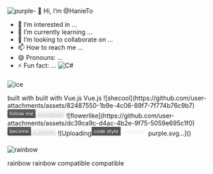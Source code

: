 ![purple](https://github.com/user-attachments/assets/f3c10513-3297-47bb-a80a-813548da911d)- 👋 Hi, I’m @HanieTo
- 👀 I’m interested in ...
- 🌱 I’m currently learning ...
- 💞️ I’m looking to collaborate on ...
- 📫 How to reach me ...
- 😄 Pronouns: ...
- ⚡ Fun fact: ...
![C#](https://img.shields.io/badge/C%23-%23239120.svg?style=for-the-badge&logo=c-sharp&logoColor=white)


![ice](https://github.com/user-attachments/assets/3b1118b0-cc61-4170-9767-a136dd55a82a)<svg width="106" height="20" viewBox="0 0 1060 200" xmlns="http://www.w3.org/2000/svg" role="img" aria-label="built with: Vue.js">
  <title>built with: Vue.js</title>
  <g>
    <rect fill="#555" width="614" height="200"/>
    <rect fill="url(#x)" x="614" width="446" height="200"/>
  </g>
  <g aria-hidden="true" fill="#fff" text-anchor="start" font-family="Verdana,DejaVu Sans,sans-serif" font-size="110">
    <text x="60" y="148" textLength="514" fill="#000" opacity="0.1">built with</text>
    <text x="50" y="138" textLength="514">built with</text>
    <text x="669" y="148" textLength="346" fill="#000" opacity="0.1">Vue.js</text>
    <text x="659" y="138" textLength="346">Vue.js</text>
  </g>
  
  <linearGradient id="x" x1="0%" y1="0%" x2="100%" y2="0%">
    <stop offset="0%" style="stop-color:#42b883" />
    <stop offset="100%" style="stop-color:#35495e" />
  </linearGradient>
</svg>
![shecool](https://github.com/user-attachments/assets/82487550-1b9e-4c06-89f7-7f774b76c9b7)<svg width="129.6" height="20" viewBox="0 0 1296 200" xmlns="http://www.w3.org/2000/svg" role="img" aria-label="follow me: instagram">
  <title>follow me: instagram</title>
  <linearGradient id="MZUus" x2="0" y2="100%">
    <stop offset="0" stop-opacity=".1" stop-color="#EEE"/>
    <stop offset="1" stop-opacity=".1"/>
  </linearGradient>
  <mask id="DRjdX"><rect width="1296" height="200" rx="30" fill="#FFF"/></mask>
  <g mask="url(#DRjdX)">
    <rect width="638" height="200" fill="#555"/>
    <rect width="658" height="200" fill="url(#x)" x="638"/>
    <rect width="1296" height="200" fill="url(#MZUus)"/>
  </g>
  <g aria-hidden="true" fill="#fff" text-anchor="start" font-family="Verdana,DejaVu Sans,sans-serif" font-size="110">
    <text x="60" y="148" textLength="538" fill="#000" opacity="0.25">follow me</text>
    <text x="50" y="138" textLength="538">follow me</text>
    <text x="693" y="148" textLength="558" fill="#000" opacity="0.25">instagram</text>
    <text x="683" y="138" textLength="558">instagram</text>
  </g>
  
  <linearGradient id="x" x1="0%" y1="0%" x2="100%" y2="0%">
    <stop offset="0%" style="stop-color:#833ab4" />
    <stop offset="50%" style="stop-color:#fd1d1d" />
    <stop offset="100%" style="stop-color:#fcb045" />
  </linearGradient>
</svg>
![flowerlike](https://github.com/user-attachments/assets/dc39ca9c-d4ac-4b2e-9f75-5059e695c1f0)<svg width="110.2" height="20" viewBox="0 0 1102 200" xmlns="http://www.w3.org/2000/svg" role="img" aria-label="become: a patron">
  <title>become: a patron</title>
  <linearGradient id="bTQOk" x2="0" y2="100%">
    <stop offset="0" stop-opacity=".1" stop-color="#EEE"/>
    <stop offset="1" stop-opacity=".1"/>
  </linearGradient>
  <mask id="BXvud"><rect width="1102" height="200" rx="30" fill="#FFF"/></mask>
  <g mask="url(#BXvud)">
    <rect width="535" height="200" fill="#555"/>
    <rect width="567" height="200" fill="url(#x)" x="535"/>
    <rect width="1102" height="200" fill="url(#bTQOk)"/>
  </g>
  <g aria-hidden="true" fill="#fff" text-anchor="start" font-family="Verdana,DejaVu Sans,sans-serif" font-size="110">
    <text x="60" y="148" textLength="435" fill="#000" opacity="0.25">become</text>
    <text x="50" y="138" textLength="435">become</text>
    <text x="590" y="148" textLength="467" fill="#000" opacity="0.25">a patron</text>
    <text x="580" y="138" textLength="467">a patron</text>
  </g>
  
  <linearGradient id="x" x1="0%" y1="0%" x2="100%" y2="0%">
    <stop offset="0%" style="stop-color:#f96854" />
    <stop offset="100%" style="stop-color:#f9be75" />
  </linearGradient>
</svg>
![Uploading<svg width="124.6" height="20" viewBox="0 0 1246 200" xmlns="http://www.w3.org/2000/svg" role="img" aria-label="code style: standard">
  <title>code style: standard</title>
  <g>
    <rect fill="#555" width="659" height="200"/>
    <rect fill="url(#x)" x="659" width="587" height="200"/>
  </g>
  <g aria-hidden="true" fill="#fff" text-anchor="start" font-family="Verdana,DejaVu Sans,sans-serif" font-size="110">
    <text x="60" y="148" textLength="559" fill="#000" opacity="0.1">code style</text>
    <text x="50" y="138" textLength="559">code style</text>
    <text x="714" y="148" textLength="487" fill="#000" opacity="0.1">standard</text>
    <text x="704" y="138" textLength="487">standard</text>
  </g>
  
  <linearGradient id="x" x1="0%" y1="0%" x2="100%" y2="0%">
    <stop offset="0%" style="stop-color:#ff22aa" />
    <stop offset="100%" style="stop-color:#bf00ff" />
  </linearGradient>
</svg> purple.svg…]()

![rainbow](https://github.com/user-attachments/assets/be2cacb0-84dc-4208-813d-2f803567199c)<svg width="124.6" height="20" viewBox="0 0 1246 200" xmlns="http://www.w3.org/2000/svg" role="img" aria-label="rainbow: compatible">
  <title>rainbow: compatible</title>
  <linearGradient id="zwMXw" x2="0" y2="100%">
    <stop offset="0" stop-opacity=".1" stop-color="#EEE"/>
    <stop offset="1" stop-opacity=".1"/>
  </linearGradient>
  <mask id="gGgMK"><rect width="1246" height="200" rx="30" fill="#FFF"/></mask>
  <g mask="url(#gGgMK)">
    <rect width="539" height="200" fill="#555"/>
    <rect width="707" height="200" fill="url(#x)" x="539"/>
    <rect width="1246" height="200" fill="url(#zwMXw)"/>
  </g>
  <g aria-hidden="true" fill="#fff" text-anchor="start" font-family="Verdana,DejaVu Sans,sans-serif" font-size="110">
    <text x="60" y="148" textLength="439" fill="#000" opacity="0.25">rainbow</text>
    <text x="50" y="138" textLength="439">rainbow</text>
    <text x="594" y="148" textLength="607" fill="#000" opacity="0.25">compatible</text>
    <text x="584" y="138" textLength="607">compatible</text>
  </g>
  
  <linearGradient id="x" x1="0%" y1="0%" x2="100%" y2="0%">
    <stop offset="0%" style="stop-color:#ff4564" />
    <stop offset="11%" style="stop-color:#ffa82e" />
    <stop offset="22%" style="stop-color:#ffff00" />
    <stop offset="33%" style="stop-color:#21ed28" />
    <stop offset="44%" style="stop-color:#19ffa7" />
    <stop offset="56%" style="stop-color:#2edcff" />
    <stop offset="67%" style="stop-color:#5490ff" />
    <stop offset="78%" style="stop-color:#a787ff" />
    <stop offset="89%" style="stop-color:#ea8fff" />
    <stop offset="100%" style="stop-color:#ff5e84" />
  </linearGradient>
</svg>

<!---
HanieTo/HanieTo is a ✨ special ✨ re![Uploading rainbow.svg…]()
pository because its `README.md` (this file) appears on your GitHub profile.
You can click the Preview link to take a look at your changes.
--->

